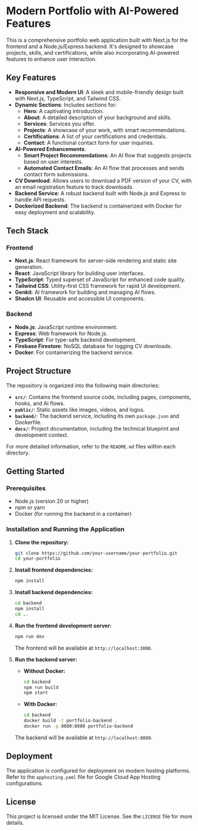 # Modern Portfolio with AI-Powered Features

This is a comprehensive portfolio web application built with Next.js for the frontend and a Node.js/Express backend. It's designed to showcase projects, skills, and certifications, while also incorporating AI-powered features to enhance user interaction.

## Key Features

*   **Responsive and Modern UI**: A sleek and mobile-friendly design built with Next.js, TypeScript, and Tailwind CSS.
*   **Dynamic Sections**: Includes sections for:
    *   **Hero**: A captivating introduction.
    *   **About**: A detailed description of your background and skills.
    *   **Services**: Services you offer.
    *   **Projects**: A showcase of your work, with smart recommendations.
    *   **Certifications**: A list of your certifications and credentials.
    *   **Contact**: A functional contact form for user inquiries.
*   **AI-Powered Enhancements**:
    *   **Smart Project Recommendations**: An AI flow that suggests projects based on user interests.
    *   **Automated Contact Emails**: An AI flow that processes and sends contact form submissions.
*   **CV Download**: Allows users to download a PDF version of your CV, with an email registration feature to track downloads.
*   **Backend Service**: A robust backend built with Node.js and Express to handle API requests.
*   **Dockerized Backend**: The backend is containerized with Docker for easy deployment and scalability.

## Tech Stack

### Frontend

*   **Next.js**: React framework for server-side rendering and static site generation.
*   **React**: JavaScript library for building user interfaces.
*   **TypeScript**: Typed superset of JavaScript for enhanced code quality.
*   **Tailwind CSS**: Utility-first CSS framework for rapid UI development.
*   **Genkit**: AI framework for building and managing AI flows.
*   **Shadcn UI**: Reusable and accessible UI components.

### Backend

*   **Node.js**: JavaScript runtime environment.
*   **Express**: Web framework for Node.js.
*   **TypeScript**: For type-safe backend development.
*   **Firebase Firestore**: NoSQL database for logging CV downloads.
*   **Docker**: For containerizing the backend service.

## Project Structure

The repository is organized into the following main directories:

*   **`src/`**: Contains the frontend source code, including pages, components, hooks, and AI flows.
*   **`public/`**: Static assets like images, videos, and logos.
*   **`backend/`**: The backend service, including its own `package.json` and Dockerfile.
*   **`docs/`**: Project documentation, including the technical blueprint and development context.

For more detailed information, refer to the `README.md` files within each directory.

## Getting Started

### Prerequisites

*   Node.js (version 20 or higher)
*   npm or yarn
*   Docker (for running the backend in a container)

### Installation and Running the Application

1.  **Clone the repository:**
    ```bash
    git clone https://github.com/your-username/your-portfolio.git
    cd your-portfolio
    ```

2.  **Install frontend dependencies:**
    ```bash
    npm install
    ```

3.  **Install backend dependencies:**
    ```bash
    cd backend
    npm install
    cd ..
    ```

4.  **Run the frontend development server:**
    ```bash
    npm run dev
    ```
    The frontend will be available at `http://localhost:3000`.

5.  **Run the backend server:**
    *   **Without Docker:**
        ```bash
        cd backend
        npm run build
        npm start
        ```
    *   **With Docker:**
        ```bash
        cd backend
        docker build -t portfolio-backend .
        docker run -p 8080:8080 portfolio-backend
        ```
    The backend will be available at `http://localhost:8080`.

## Deployment

The application is configured for deployment on modern hosting platforms. Refer to the `apphosting.yaml` file for Google Cloud App Hosting configurations.

## License

This project is licensed under the MIT License. See the `LICENSE` file for more details.

